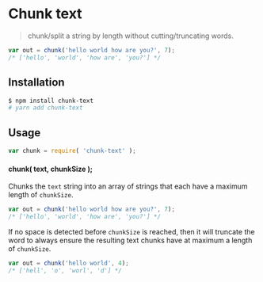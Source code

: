 Chunk text
===

> chunk/split a string by length without cutting/truncating words.


``` javascript
var out = chunk('hello world how are you?', 7);
/* ['hello', 'world', 'how are', 'you?'] */
```


## Installation

``` bash
$ npm install chunk-text
# yarn add chunk-text
```


## Usage

``` javascript
var chunk = require( 'chunk-text' );
```

#### chunk( text, chunkSize );

Chunks the `text` string into an array of strings that each have a maximum length of `chunkSize`.

``` javascript
var out = chunk('hello world how are you?', 7);
/* ['hello', 'world', 'how are', 'you?'] */
```

If no space is detected before `chunkSize` is reached, then it will truncate the word to always
ensure the resulting text chunks have at maximum a length of `chunkSize`.

``` javascript
var out = chunk('hello world', 4);
/* ['hell', 'o', 'worl', 'd'] */
```
